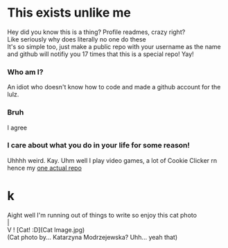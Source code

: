 # This exists unlike me
Hey did you know this is a thing? Profile readmes, crazy right?  
Like seriously why does literally no one do these  
It's so simple too, just make a public repo with your username as the name and github will notifiy you 17 times that this is a special repo! Yay!  
### Who am I?
An idiot who doesn't know how to code and made a github account for the lulz.
### Bruh
I agree
### I care about what you do in your life for some reason!
Uhhhh weird. Kay. Uhm well I play video games, a lot of Cookie Clicker rn hence my [one actual repo](https://github.com/IDON-TEXIST/CC-Keyboard-short-cuts)  
# k
Aight well I'm running out of things to write so enjoy this cat photo   
|  
V
! [Cat! :D](Cat Image.jpg)  
(Cat photo by... Katarzyna Modrzejewska? Uhh... yeah that)
<!--
**IDON-TEXIST/IDON-TEXIST** is a ✨ _special_ ✨ repository because its `README.md` (this file) appears on your GitHub profile.

Here are some ideas to get you started:

- 🔭 I’m currently working on ...
- 🌱 I’m currently learning ...
- 👯 I’m looking to collaborate on ...
- 🤔 I’m looking for help with ...
- 💬 Ask me about ...
- 📫 How to reach me: ...
- 😄 Pronouns: ...
- ⚡ Fun fact: ...
-->
